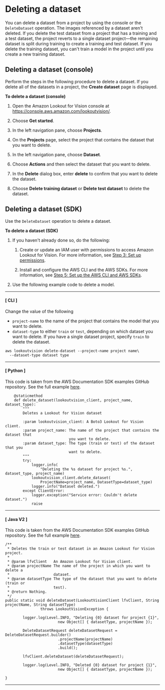 # Deleting a dataset<a name="delete-dataset"></a>

You can delete a dataset from a project by using the console or the `DeleteDataset` operation\. The images referenced by a dataset aren't deleted\. If you delete the test dataset from a project that has a training and a test dataset, the project reverts to a single dataset project—the remaining dataset is split during training to create a training and test dataset\. If you delete the training dataset, you can't train a model in the project until you create a new training dataset\.

## Deleting a dataset \(console\)<a name="view-datasets-console"></a>

Perform the steps in the following procedure to delete a dataset\. If you delete all of the datasets in a project, the **Create dataset** page is displayed\.

**To delete a dataset \(console\)**

1. Open the Amazon Lookout for Vision console at [ https://console\.aws\.amazon\.com/lookoutvision/]( https://console.aws.amazon.com/lookoutvision/)\.

1. Choose **Get started**\. 

1. In the left navigation pane, choose **Projects**\. 

1. On the **Projects** page, select the project that contains the dataset that you want to delete\.

1. In the left navigation pane, choose **Dataset**\.

1. Choose **Actions** and then select the dataset that you want to delete\. 

1. In the **Delete** dialog box, enter **delete** to confirm that you want to delete the dataset\.

1. Choose **Delete training dataset** or **Delete test dataset** to delete the dataset\. 

## Deleting a dataset \(SDK\)<a name="view-datasets-sdk"></a>

Use the `DeleteDataset` operation to delete a dataset\.

**To delete a dataset \(SDK\)**

1. If you haven't already done so, do the following:

   1. Create or update an IAM user with permissions to access Amazon Lookout for Vision\. For more information, see [Step 3: Set up permissions](su-setup-permissions.md)\. 

   1. Install and configure the AWS CLI and the AWS SDKs\. For more information, see [Step 5: Set up the AWS CLI and AWS SDKs](su-awscli-sdk.md)\.

1. Use the following example code to delete a model\.

------
#### [ CLI ]

   Change the value of the following
   + `project-name` to the name of the project that contains the model that you want to delete\.
   + `dataset-type` to either `train` or `test`, depending on which dataset you want to delete\. If you have a single dataset project, specify `train` to delete the dataset\.

   ```
   aws lookoutvision delete-dataset --project-name project name\
     --dataset-type dataset type
   ```

------
#### [ Python ]

   This code is taken from the AWS Documentation SDK examples GitHub repository\. See the full example [here](https://github.com/awsdocs/aws-doc-sdk-examples/blob/main/python/example_code/lookoutvision/train_host.py)\. 

   ```
       @staticmethod
       def delete_dataset(lookoutvision_client, project_name, dataset_type):
           """
           Deletes a Lookout for Vision dataset
   
           :param lookoutvision_client: A Boto3 Lookout for Vision client.
           :param project_name: The name of the project that contains the dataset that
                                you want to delete.
           :param dataset_type: The type (train or test) of the dataset that you
                                want to delete.
           """
           try:
               logger.info(
                   "Deleting the %s dataset for project %s.", dataset_type, project_name)
               lookoutvision_client.delete_dataset(
                   ProjectName=project_name, DatasetType=dataset_type)
               logger.info("Dataset deleted.")
           except ClientError:
               logger.exception("Service error: Couldn't delete dataset.")
               raise
   ```

------
#### [ Java V2 ]

   This code is taken from the AWS Documentation SDK examples GitHub repository\. See the full example [here](https://github.com/awsdocs/aws-doc-sdk-examples/blob/main/javav2/example_code/lookoutvision/src/main/java/com/example/lookoutvision/DeleteDataset.java)\. 

   ```
   /**
    * Deletes the train or test dataset in an Amazon Lookout for Vision project.
    * 
    * @param lfvClient   An Amazon Lookout for Vision client.
    * @param projectName The name of the project in which you want to delete a
    *                    dataset.
    * @param datasetType The type of the dataset that you want to delete (train or
    *                    test).
    * @return Nothing.
    */
   public static void deleteDataset(LookoutVisionClient lfvClient, String projectName, String datasetType)
                   throws LookoutVisionException {
   
           logger.log(Level.INFO, "Deleting {0} dataset for project {1}",
                           new Object[] { datasetType, projectName });
   
           DeleteDatasetRequest deleteDatasetRequest = DeleteDatasetRequest.builder()
                           .projectName(projectName)
                           .datasetType(datasetType)
                           .build();
   
           lfvClient.deleteDataset(deleteDatasetRequest);
   
           logger.log(Level.INFO, "Deleted {0} dataset for project {1}",
                           new Object[] { datasetType, projectName });
   
   }
   ```

------